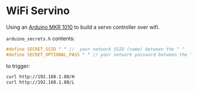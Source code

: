 # WiFi Servino

Using an [Arduino MKR 1010](https://store.arduino.cc/products/arduino-mkr-wifi-1010) to build a servo controller over wifi.

`arduino_secrets.h` contents:
```c++
#define SECRET_SSID " " //  your network SSID (name) between the " "
#define SECRET_OPTIONAL_PASS " " // your network password between the " "
```

to trigger:
```bash
curl http://192.168.1.88/H
curl http://192.168.1.88/L
```
